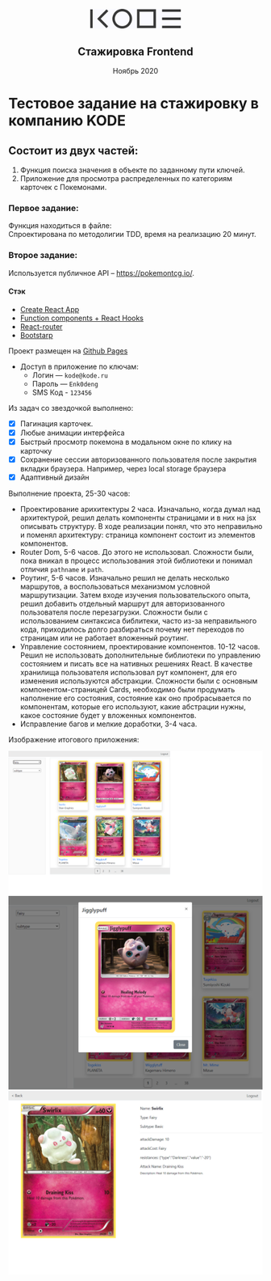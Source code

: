 <p align="center">

  <a href="https://kode.ru/">
    <img src="images/kode-logo.png" alt="KODE's logo" width="180">
  </a>

  <h2 align="center">Стажировка
  Frontend</h2>

  <p>
    <p align="center">Ноябрь 2020</p>
  </p>
</p>

# Тестовое задание на стажировку в компанию KODE

## Состоит из двух частей:

1. Функция поиска значения в объекте по заданному пути ключей.
2. Приложение для просмотра распределенных по категориям карточек с Покемонами.

### Первое задание:

Функция находиться в файле:  
Спроектирована по методолигии TDD, время на реализацию 20 минут.

### Второе задание:

Используется публичное API – https://pokemontcg.io/.

#### Стэк

- [Create React App](https://create-react-app.dev/)
- [Function components + React Hooks](https://reactjs.org/docs/hooks-state.html#hooks-and-function-components)
- [React-router](https://reactrouter.com/web/api/Route/render-func)
- [Bootstarp](https://getbootstrap.com/)

Проект размещен на [Github Pages](https://eyvgeniy.github.io/test-project-pokemon-api/#/)

- Доступ в приложение по ключам:
  - Логин — `kode@kode.ru`
  - Пароль — `Enk0deng`
  - SMS Код - `123456`

Из задач со звездочкой выполнено:

- [x] Пагинация карточек.
- [x] Любые анимации интерфейса
- [x] Быстрый просмотр покемона в модальном окне по клику на карточку
- [x] Сохранение сессии авторизованного пользователя после закрытия вкладки браузера. Например, через local storage браузера
- [x] Адаптивный дизайн

Выполнение проекта, 25-30 часов:

- Проектирование арихитектуры 2 часа. Изначально, когда думал над архитектурой, решил делать компоненты страницами и в них на jsx описывать структуру. В ходе реализации понял, что это неправильно и поменял архитектуру: страница компонент состоит из элементов компонентов.
- Router Dom, 5-6 часов. До этого не использовал. Сложности были, пока вникал в процесс использования этой библиотеки и понимал отличия `pathname` и `path`.
- Роутинг, 5-6 часов. Изначально решил не делать несколько маршрутов, а воспользоваться механизмом условной маршрутизации. Затем входе изучения пользовательского опыта, решил добавить отдельный маршрут для авторизованного пользователя после перезагрузки. Сложности были с использованием синтаксиса библитеки, часто из-за неправильного кода, приходилось долго разбираться почему нет переходов по страницам или не работает вложенный роутинг.
- Управление состоянием, проектирование компонентов. 10-12 часов. Решил не использовать дополнительные библиотеки по управлению состоянием и писать все на нативных решениях React. В качестве хранилища пользователя использовал рут компонент, для его изменения используются абстракции. Сложности были с основным компонентом-страницей Cards, необходимо были продумать наполнение его состояния, состояние как оно пробрасывается по компонентам, которые его используют, какие абстрации нужны, какое состояние будет у вложенных компонентов.
- Исправление багов и мелкие доработки, 3-4 часа.

Изображение итогового приложения:

<div><img src="images/cards-page.png" alt="Card`s page" width="700"></div>
<div><img src="images/cards-page-modal.png" alt="Card`s page modal" width="700"></div>
<div><img src="images/card-page.png" alt="Card page" width="700"></div>
